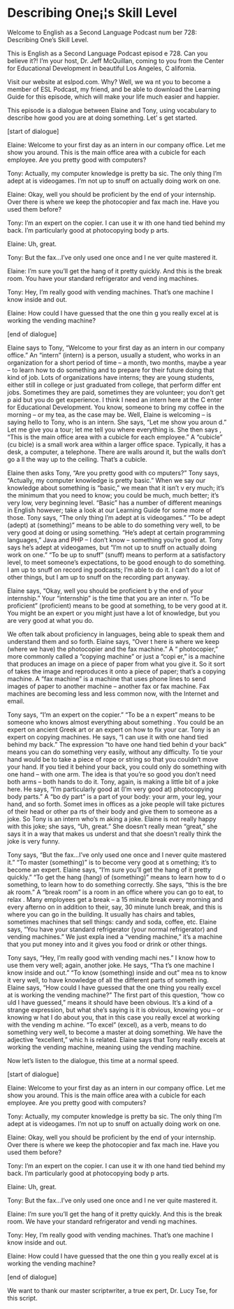 # Describing One¡¦s Skill Level

Welcome to English as a Second Language Podcast num ber 728: Describing One’s Skill Level.

This is English as a Second Language Podcast episod e 728.  Can you believe it?!  I’m your host, Dr. Jeff McQuillan, coming to you from the Center for Educational Development in beautiful Los Angeles, C alifornia.

Visit our website at eslpod.com.  Why?  Well, we wa nt you to become a member of ESL Podcast, my friend, and be able to download the Learning Guide for this episode, which will make your life much easier and happier.

This episode is a dialogue between Elaine and Tony,  using vocabulary to describe how good you are at doing something.  Let’ s get started.

[start of dialogue]

Elaine:  Welcome to your first day as an intern in our company office.  Let me show you around.  This is the main office area with  a cubicle for each employee. Are you pretty good with computers?

Tony:  Actually, my computer knowledge is pretty ba sic.  The only thing I’m adept at is videogames.  I’m not up to snuff on actually doing work on one.

Elaine:  Okay, well you should be proficient by the  end of your internship.  Over there is where we keep the photocopier and fax mach ine.  Have you used them before?

Tony:  I’m an expert on the copier.  I can use it w ith one hand tied behind my back.  I’m particularly good at photocopying body p arts.

Elaine:  Uh, great.

Tony:  But the fax…I’ve only used one once and I ne ver quite mastered it.

Elaine:  I’m sure you’ll get the hang of it pretty quickly.  And this is the break room.  You have your standard refrigerator and vend ing machines.

Tony:  Hey, I’m really good with vending machines.  That’s one machine I know inside and out.

Elaine:  How could I have guessed that the one thin g you really excel at is working the vending machine?

[end of dialogue]

Elaine says to Tony, “Welcome to your first day as an intern in our company office.”  An “intern” (intern) is a person, usually  a student, who works in an organization for a short period of time – a month, two months, maybe a year – to learn how to do something and to prepare for their future doing that kind of job. Lots of organizations have interns; they are young students, either still in college or just graduated from college, that perform differ ent jobs.  Sometimes they are paid, sometimes they are volunteer; you don’t get p aid but you do get experience.  I think I need an intern here at the C enter for Educational Development.  You know, someone to bring my coffee in the morning – or my tea, as the case may be.  Well, Elaine is welcoming  – is saying hello to Tony, who is an intern.  She says, “Let me show you aroun d.”  Let me give you a tour; let me tell you where everything is.  She then says , “This is the main office area with a cubicle for each employee.”  A “cubicle” (cu bicle) is a small work area within a larger office space.  Typically, it has a desk, a computer, a telephone. There are walls around it, but the walls don’t go a ll the way up to the ceiling. That’s a cubicle.

Elaine then asks Tony, “Are you pretty good with co mputers?”  Tony says, “Actually, my computer knowledge is pretty basic.”  When we say our knowledge about something is “basic,” we mean that it isn’t v ery much; it’s the minimum that you need to know; you could be much, much better; it’s very low, very beginning level.  “Basic” has a number of different meanings in English however; take a look at our Learning Guide for some more of those.  Tony says, “The only thing I’m adept at is videogames.”  “To be adept (adept) at (something)” means to be able to do something very well, to be very good at doing or using something. “He’s adept at certain programming languages,” Java  and PHP – I don’t know – something you’re good at.  Tony says he’s adept at videogames, but “I’m not up to snuff on actually doing work on one.”  “To be up  to snuff” (snuff) means to perform at a satisfactory level, to meet someone’s expectations, to be good enough to do something.  I am up to snuff on record ing podcasts; I’m able to do it.  I can’t do a lot of other things, but I am up to snuff on the recording part anyway.

Elaine says, “Okay, well you should be proficient b y the end of your internship.” Your “internship” is the time that you are an inter n.  “To be proficient” (proficient) means to be good at something, to be very good at it.  You might be an expert or you might just have a lot of knowledge, but you are  very good at what you do.

We often talk about proficiency in languages, being  able to speak them and understand them and so forth.  Elaine says, “Over t here is where we keep (where we have) the photocopier and the fax machine.”  A “ photocopier,” more commonly called a “copying machine” or just a “copi er,” is a machine that produces an image on a piece of paper from what you  give it.  So it sort of takes the image and reproduces it onto a piece of paper; that’s a copying machine.  A “fax machine” is a machine that uses phone lines to  send images of paper to another machine – another fax or fax machine.  Fax machines are becoming less and less common now, with the Internet and email.

Tony says, “I’m an expert on the copier.”  “To be a n expert” means to be someone who knows almost everything about something .  You could be an expert on ancient Greek art or an expert on how to fix your car.  Tony is an expert on copying machines.  He says, “I can use it  with one hand tied behind my back.”  The expression “to have one hand tied behin d your back” means you can do something very easily, without any difficulty.  To tie your hand would be to take a piece of rope or string so that you couldn’t  move your hand.  If you tied it behind your back, you could only do something with one hand – with one arm. The idea is that you’re so good you don’t need both  arms – both hands to do it. Tony, again, is making a little bit of a joke here.   He says, “I’m particularly good at (I’m very good at) photocopying body parts.”  A “bo dy part” is a part of your body: your arm, your leg, your hand, and so forth.  Somet imes in offices as a joke people will take pictures of their head or other pa rts of their body and give them to someone as a joke.  So Tony is an intern who’s m aking a joke.  Elaine is not really happy with this joke; she says, “Uh, great.”   She doesn’t really mean “great,” she says it in a way that makes us underst and that she doesn’t really think the joke is very funny.

Tony says, “But the fax…I’ve only used one once and  I never quite mastered it.” “To master (something)” is to become very good at s omething; it’s to become an expert.  Elaine says, “I’m sure you’ll get the hang  of it pretty quickly.”  “To get the hang (hang) of (something)” means to learn how to d o something, to learn how to do something correctly.  She says, “this is the bre ak room.”  A “break room” is a room in an office where you can go to eat, to relax .  Many employees get a break – a 15 minute break every morning and every afterno on in addition to their, say, 30 minute lunch break, and this is where you can go  in the building.  It usually has chairs and tables, sometimes machines that sell  things: candy and soda, coffee, etc.  Elaine says, “You have your standard refrigerator (your normal refrigerator) and vending machines.”  We just expla ined a “vending machine,” it’s a machine that you put money into and it gives you food or drink or other things.

Tony says, “Hey, I’m really good with vending machi nes.”  I know how to use them very well; again, another joke.  He says, “Tha t’s one machine I know inside and out.”  “To know (something) inside and out” mea ns to know it very well, to have knowledge of all the different parts of someth ing.  Elaine says, “How could I have guessed that the one thing you really excel at  is working the vending machine?”  The first part of this question, “how co uld I have guessed,” means it should have been obvious.  It’s a kind of a strange  expression, but what she’s saying is it is obvious, knowing you – or knowing w hat I do about you, that in this case you really excel at working with the vending m achine.  “To excel” (excel), as a verb, means to do something very well, to become a master at doing something.  We have the adjective “excellent,” whic h is related.  Elaine says that Tony really excels at working the vending machine, meaning using the vending machine.

Now let’s listen to the dialogue, this time at a normal speed.

[start of dialogue]

Elaine:  Welcome to your first day as an intern in our company office.  Let me show you around.  This is the main office area with  a cubicle for each employee. Are you pretty good with computers?

Tony:  Actually, my computer knowledge is pretty ba sic.  The only thing I’m adept at is videogames.  I’m not up to snuff on actually doing work on one.

Elaine:  Okay, well you should be proficient by the  end of your internship.  Over there is where we keep the photocopier and fax mach ine.  Have you used them before?

Tony:  I’m an expert on the copier.  I can use it w ith one hand tied behind my back.  I’m particularly good at photocopying body p arts.

Elaine:  Uh, great.

Tony:  But the fax…I’ve only used one once and I ne ver quite mastered it.

Elaine:  I’m sure you’ll get the hang of it pretty quickly.  And this is the break room.  We have your standard refrigerator and vendi ng machines.

Tony:  Hey, I’m really good with vending machines.  That’s one machine I know inside and out.

Elaine:  How could I have guessed that the one thin g you really excel at is working the vending machine?

[end of dialogue]

We want to thank our master scriptwriter, a true ex pert, Dr. Lucy Tse, for this script.






